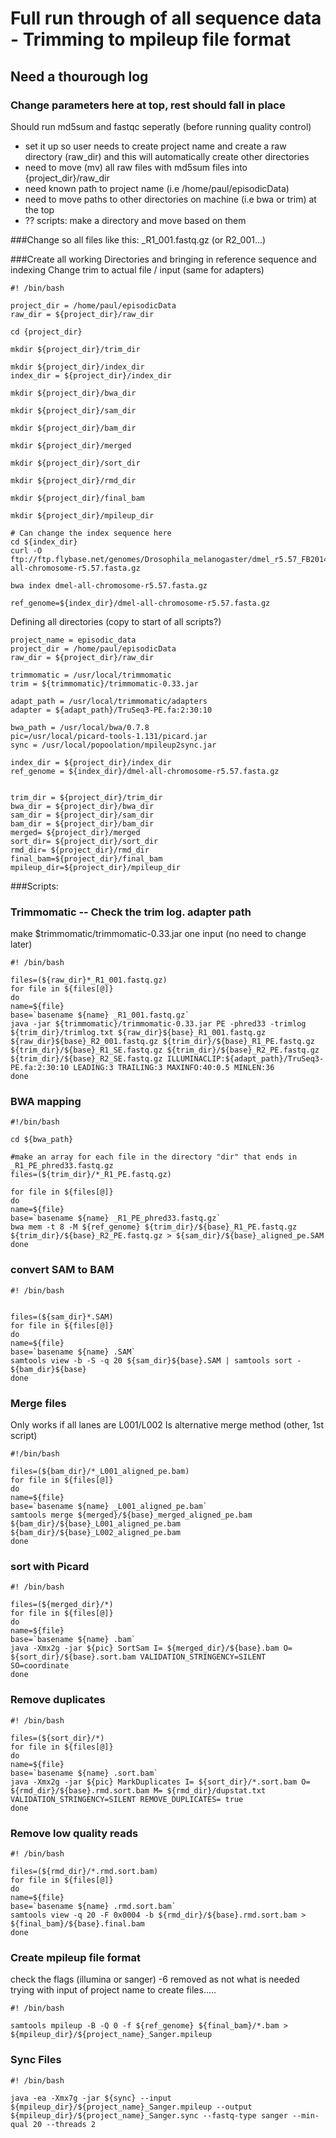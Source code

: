 # Full run through of all sequence data - Trimming to mpileup file format
## Need a thourough log
### Change parameters here at top, rest should fall in place
Should run md5sum and fastqc seperatly (before running quality control)
  - set it up so user needs to create project name and create a raw directory (raw_dir) and this will automatically create other directories
  - need to move (mv) all raw files with md5sum files into {project_dir}/raw_dir
  - need known path to project name (i.e /home/paul/episodicData)
  - need to move paths to other directories on machine (i.e bwa or trim) at the top
  - ?? scripts: make a directory and move based on them

###Change so all files like this:  _R1_001.fastq.gz (or R2_001...)


###Create all working Directories and bringing in reference sequence and indexing
Change trim to actual file / input (same for adapters)
```
#! /bin/bash

project_dir = /home/paul/episodicData
raw_dir = ${project_dir}/raw_dir

cd {project_dir}

mkdir ${project_dir}/trim_dir

mkdir ${project_dir}/index_dir
index_dir = ${project_dir}/index_dir

mkdir ${project_dir}/bwa_dir

mkdir ${project_dir}/sam_dir

mkdir ${project_dir}/bam_dir

mkdir ${project_dir}/merged

mkdir ${project_dir}/sort_dir

mkdir ${project_dir}/rmd_dir

mkdir ${project_dir}/final_bam

mkdir ${project_dir}/mpileup_dir

# Can change the index sequence here
cd ${index_dir}
curl -O ftp://ftp.flybase.net/genomes/Drosophila_melanogaster/dmel_r5.57_FB2014_03/fasta/dmel-all-chromosome-r5.57.fasta.gz

bwa index dmel-all-chromosome-r5.57.fasta.gz

ref_genome=${index_dir}/dmel-all-chromosome-r5.57.fasta.gz

```


Defining all directories (copy to start of all scripts?)
```
project_name = episodic_data
project_dir = /home/paul/episodicData
raw_dir = ${project_dir}/raw_dir

trimmomatic = /usr/local/trimmomatic
trim = ${trimmomatic}/trimmomatic-0.33.jar

adapt_path = /usr/local/trimmomatic/adapters
adapter = ${adapt_path}/TruSeq3-PE.fa:2:30:10

bwa_path = /usr/local/bwa/0.7.8
pic=/usr/local/picard-tools-1.131/picard.jar
sync = /usr/local/popoolation/mpileup2sync.jar

index_dir = ${project_dir}/index_dir
ref_genome = ${index_dir}/dmel-all-chromosome-r5.57.fasta.gz


trim_dir = ${project_dir}/trim_dir
bwa_dir = ${project_dir}/bwa_dir
sam_dir = ${project_dir}/sam_dir
bam_dir = ${project_dir}/bam_dir 
merged= ${project_dir}/merged
sort_dir= ${project_dir}/sort_dir
rmd_dir= ${project_dir}/rmd_dir
final_bam=${project_dir}/final_bam
mpileup_dir=${project_dir}/mpileup_dir

```

###Scripts:

### Trimmomatic -- Check the trim log. adapter path
make $trimmomatic/trimmomatic-0.33.jar one input (no need to change later)

```
#! /bin/bash

files=(${raw_dir}*_R1_001.fastq.gz)
for file in ${files[@]} 
do
name=${file}
base=`basename ${name} _R1_001.fastq.gz`
java -jar ${trimmomatic}/trimmomatic-0.33.jar PE -phred33 -trimlog ${trim_dir}/trimlog.txt ${raw_dir}${base}_R1_001.fastq.gz ${raw_dir}${base}_R2_001.fastq.gz ${trim_dir}/${base}_R1_PE.fastq.gz ${trim_dir}/${base}_R1_SE.fastq.gz ${trim_dir}/${base}_R2_PE.fastq.gz ${trim_dir}/${base}_R2_SE.fastq.gz ILLUMINACLIP:${adapt_path}/TruSeq3-PE.fa:2:30:10 LEADING:3 TRAILING:3 MAXINFO:40:0.5 MINLEN:36
done
```

### BWA mapping
```
#!/bin/bash

cd ${bwa_path}

#make an array for each file in the directory "dir" that ends in _R1_PE_phred33.fastq.gz
files=(${trim_dir}/*_R1_PE.fastq.gz)

for file in ${files[@]}
do
name=${file}
base=`basename ${name} _R1_PE_phred33.fastq.gz`
bwa mem -t 8 -M ${ref_genome} ${trim_dir}/${base}_R1_PE.fastq.gz ${trim_dir}/${base}_R2_PE.fastq.gz > ${sam_dir}/${base}_aligned_pe.SAM
done
```

### convert SAM to BAM
```
#! /bin/bash


files=(${sam_dir}*.SAM)
for file in ${files[@]}
do
name=${file}
base=`basename ${name} .SAM`
samtools view -b -S -q 20 ${sam_dir}${base}.SAM | samtools sort - ${bam_dir}${base}
done
```
### Merge files
Only works if all lanes are L001/L002
Is alternative merge method (other, 1st script)

```
#!/bin/bash

files=(${bam_dir}/*_L001_aligned_pe.bam)
for file in ${files[@]}
do
name=${file}
base=`basename ${name} _L001_aligned_pe.bam`
samtools merge ${merged}/${base}_merged_aligned_pe.bam ${bam_dir}/${base}_L001_aligned_pe.bam ${bam_dir}/${base}_L002_aligned_pe.bam
done
```

### sort with Picard
```
#! /bin/bash

files=(${merged_dir}/*)
for file in ${files[@]}
do
name=${file}
base=`basename ${name} .bam`
java -Xmx2g -jar ${pic} SortSam I= ${merged_dir}/${base}.bam O= ${sort_dir}/${base}.sort.bam VALIDATION_STRINGENCY=SILENT SO=coordinate
done
```

### Remove duplicates
```
#! /bin/bash

files=(${sort_dir}/*)
for file in ${files[@]}
do
name=${file}
base=`basename ${name} .sort.bam`
java -Xmx2g -jar ${pic} MarkDuplicates I= ${sort_dir}/*.sort.bam O= ${rmd_dir}/${base}.rmd.sort.bam M= ${rmd_dir}/dupstat.txt VALIDATION_STRINGENCY=SILENT REMOVE_DUPLICATES= true
done
```

### Remove low quality reads
```
#! /bin/bash

files=(${rmd_dir}/*.rmd.sort.bam)
for file in ${files[@]}
do
name=${file}
base=`basename ${name} .rmd.sort.bam`
samtools view -q 20 -F 0x0004 -b ${rmd_dir}/${base}.rmd.sort.bam > ${final_bam}/${base}.final.bam
done
```

### Create mpileup file format
check the flags (illumina or sanger) -6 removed as not what is needed
trying with input of project name to create files.....
```
#! /bin/bash

samtools mpileup -B -Q 0 -f ${ref_genome} ${final_bam}/*.bam > ${mpileup_dir}/${project_name}_Sanger.mpileup
```

### Sync Files
```
#! /bin/bash

java -ea -Xmx7g -jar ${sync} --input ${mpileup_dir}/${project_name}_Sanger.mpileup --output ${mpileup_dir}/${project_name}_Sanger.sync --fastq-type sanger --min-qual 20 --threads 2
```

